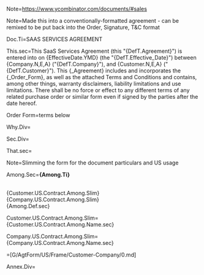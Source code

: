 Note=https://www.ycombinator.com/documents/#sales

Note=Made this into a conventionally-formatted agreement - can be remixed to be put back into the Order, Signature, T&C format

Doc.Ti=SAAS SERVICES AGREEMENT

This.sec=This SaaS Services Agreement (this "{DefT.Agreement}") is entered into on {EffectiveDate.YMD} (the "{DefT.Effective_Date}") between {Company.N,E,A} ("{DefT.Company}"), and {Customer.N,E,A} ("{DefT.Customer}").  This {_Agreement} includes and incorporates the {_Order_Form}, as well as the attached Terms and Conditions and contains, among other things, warranty disclaimers, liability limitations and use limitations.  There shall be no force or effect to any different terms of any related purchase order or similar form even if signed by the parties after the date hereof.

Order Form=terms below

Why.Div=</i>

Sec.Div=</i>

That.sec=</i>

Note=Slimming the form for the document particulars and US usage 

Among.Sec=<b>{Among.Ti}</b><br><br><ul type="none" style="padding-left: 0"><li>{Customer.US.Contract.Among.Slim}<br></li><li>{Company.US.Contract.Among.Slim}<br></li><li>{Among.Def.sec}</li></ul>

Customer.US.Contract.Among.Slim={Customer.US.Contract.Among.Name.sec}<br>

Company.US.Contract.Among.Slim={Company.US.Contract.Among.Name.sec}<br>

=[G/AgtForm/US/Frame/Customer-Company/0.md]

Annex.Div=</i>
